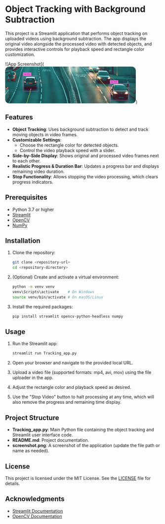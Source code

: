 # Object Tracking with Background Subtraction

This project is a Streamlit application that performs object tracking on uploaded videos using background subtraction. The app displays the original video alongside the processed video with detected objects, and provides interactive controls for playback speed and rectangle color customization.

![App Screenshot](![alt text](image.png))

## Features

- **Object Tracking**: Uses background subtraction to detect and track moving objects in video frames.
- **Customizable Settings**: 
  - Choose the rectangle color for detected objects.
  - Control the video playback speed with a slider.
- **Side-by-Side Display**: Shows original and processed video frames next to each other.
- **Realistic Progress & Duration Bar**: Updates a progress bar and displays remaining video duration.
- **Stop Functionality**: Allows stopping the video processing, which clears progress indicators.

## Prerequisites

- Python 3.7 or higher
- [Streamlit](https://streamlit.io/)
- [OpenCV](https://opencv.org/)
- [NumPy](https://numpy.org/)

## Installation

1. Clone the repository:
   ```bash
   git clone <repository-url>
   cd <repository-directory>
   ```

2. (Optional) Create and activate a virtual environment:
   ```bash
   python -m venv venv
   venv\Scripts\activate    # On Windows
   source venv/bin/activate # On macOS/Linux
   ```

3. Install the required packages:
   ```bash
   pip install streamlit opencv-python-headless numpy
   ```

## Usage

1. Run the Streamlit app:
   ```bash
   streamlit run Tracking_app.py
   ```

2. Open your browser and navigate to the provided local URL.

3. Upload a video file (supported formats: mp4, avi, mov) using the file uploader in the app.

4. Adjust the rectangle color and playback speed as desired.

5. Use the "Stop Video" button to halt processing at any time, which will also remove the progress and remaining time display.

## Project Structure

- **Tracking_app.py**: Main Python file containing the object tracking and Streamlit user interface code.
- **README.md**: Project documentation.
- **screenshot.png**: A screenshot of the application (update the file path or name as needed).

## License

This project is licensed under the MIT License. See the [LICENSE](LICENSE) file for details.

## Acknowledgments

- [Streamlit Documentation](https://docs.streamlit.io/)
- [OpenCV Documentation](https://docs.opencv.org/)
